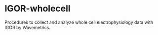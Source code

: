 # IGOR-wholecell
Procedures to collect and analyze whole cell electrophysiology data with IGOR by Wavemetrics.
